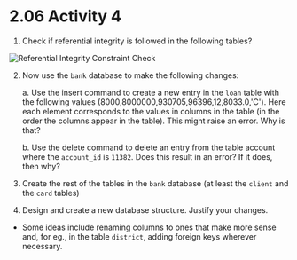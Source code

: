 # 2.06 Activity 4

1. Check if referential integrity is followed in the following tables?

![Referential Integrity Constraint Check](https://education-team-2020.s3-eu-west-1.amazonaws.com/data-analytics/2.5-referential_integrity_constraint.png)


2. Now use the `bank` database to make the following changes:

      a. Use the insert command to create a new entry in the `loan` table with the following values (8000,8000000,930705,96396,12,8033.0,'C'). Here each element corresponds to the values in columns in the table (in the order the columns appear in the table). This might raise an error. Why is that?

      b. Use the delete command to delete an entry from the table account where the `account_id` is `11382`. Does this result in an error? If it does, then why?
      
      
 
3. Create the rest of the tables in the `bank` database (at least the `client` and the `card` tables)

4. Design and create a new database structure. Justify your changes.
  - Some ideas include renaming columns to ones that make more sense and, for eg., in the table `district`, adding foreign keys wherever necessary.

